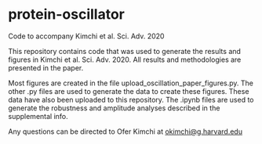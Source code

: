 # protein-oscillator
Code to accompany Kimchi et al. Sci. Adv. 2020

This repository contains code that was used to generate the results and figures in Kimchi et al. Sci. Adv. 2020. All results and methodologies are presented in the paper. 

Most figures are created in the file upload_oscillation_paper_figures.py. The other .py files are used to generate the data to create these figures. These data have also been uploaded to this repository. The .ipynb files are used to generate the robustness and amplitude analyses described in the supplemental info.

Any questions can be directed to Ofer Kimchi at okimchi@g.harvard.edu
